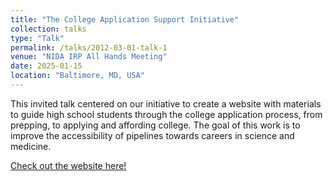```yaml
---
title: "The College Application Support Initiative"
collection: talks
type: "Talk"
permalink: /talks/2012-03-01-talk-1
venue: "NIDA IRP All Hands Meeting"
date: 2025-01-15
location: "Baltimore, MD, USA"
---
```


This invited talk centered on our initiative to create a website with materials to guide high school students through the college application process, from prepping, to applying and affording college. The goal of this work is to improve the accessibility of pipelines towards careers in science and medicine. 

[Check out the website here!](http://linktr.ee/ideaoutreach)

